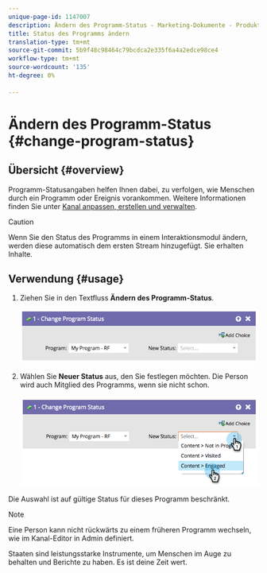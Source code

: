 ```yaml
---
unique-page-id: 1147007
description: Ändern des Programm-Status - Marketing-Dokumente - Produktdokumentation
title: Status des Programms ändern
translation-type: tm+mt
source-git-commit: 5b9f48c98464c79bcdca2e335f6a4a2edce98ce4
workflow-type: tm+mt
source-wordcount: '135'
ht-degree: 0%

---
```



# Ändern des Programm-Status {#change-program-status}

## Übersicht {#overview}

Programm-Statusangaben helfen Ihnen dabei, zu verfolgen, wie Menschen durch ein Programm oder Ereignis vorankommen. Weitere Informationen finden Sie unter [Kanal anpassen, erstellen und verwalten](/help/marketo/product-docs/administration/tags/create-a-program-channel.md).

>[!CAUTION]
>
>Wenn Sie den Status des Programms in einem Interaktionsmodul ändern, werden diese automatisch dem ersten Stream hinzugefügt. Sie erhalten Inhalte.

## Verwendung {#usage}

1. Ziehen Sie in den Textfluss **Ändern des Programm-Status**.

   ![](assets/image2014-9-22-14-3a43-3a34.png)

1. Wählen Sie **Neuer Status** aus, den Sie festlegen möchten. Die Person wird auch Mitglied des Programms, wenn sie nicht schon.

   ![](assets/image2014-9-22-14-3a43-3a45.png)

Die Auswahl ist auf gültige Status für dieses Programm beschränkt.

>[!NOTE]
>
>Eine Person kann nicht rückwärts zu einem früheren Programm wechseln, wie im Kanal-Editor in Admin definiert.

Staaten sind leistungsstarke Instrumente, um Menschen im Auge zu behalten und Berichte zu haben. Es ist deine Zeit wert.
